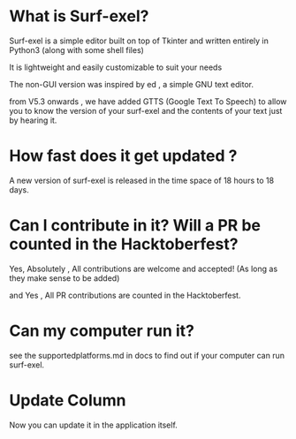 # What is Surf-exel?

Surf-exel is a simple editor built on top of Tkinter and written entirely in Python3 (along with some shell files)

It is lightweight and easily customizable to suit your needs 

The non-GUI version was inspired by ed , a simple GNU text editor.

from V5.3 onwards , we have added GTTS (Google Text To Speech) to allow you to know the version of your surf-exel  and the contents of your text just by hearing it.

# How fast does it get updated ?

A new version of surf-exel is released in the time space of 18 hours to 18 days.

# Can I contribute in it? Will a PR be counted in the Hacktoberfest?
Yes, Absolutely , All contributions are welcome and accepted! (As long as they make sense to be added)

and Yes , All PR contributions are counted in the Hacktoberfest.

# Can my computer run it?
see the supportedplatforms.md in docs to find out if your computer can run surf-exel.

# Update Column
Now you can update it in the application itself.
